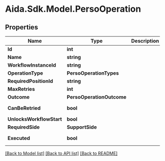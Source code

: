 # Aida.Sdk.Model.PersoOperation

## Properties

Name | Type | Description | Notes
------------ | ------------- | ------------- | -------------
**Id** | **int** |  | [optional] 
**Name** | **string** |  | [optional] 
**WorkflowInstanceId** | **string** |  | [optional] 
**OperationType** | **PersoOperationTypes** |  | [optional] 
**RequiredPositionId** | **string** |  | [optional] 
**MaxRetries** | **int** |  | [optional] 
**Outcome** | **PersoOperationOutcome** |  | [optional] 
**CanBeRetried** | **bool** |  | [optional] [readonly] 
**UnlocksWorkflowStart** | **bool** |  | [optional] 
**RequiredSide** | **SupportSide** |  | [optional] 
**Executed** | **bool** |  | [optional] [readonly] 

[[Back to Model list]](../README.md#documentation-for-models) [[Back to API list]](../README.md#documentation-for-api-endpoints) [[Back to README]](../README.md)

